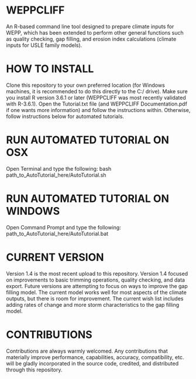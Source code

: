 # WEPPCLIFF
An R-based command line tool designed to prepare climate inputs for WEPP, which has been extended to perform other general functions such as quality checking, gap filling, and erosion index calculations (climate inputs for USLE family models).

# HOW TO INSTALL
Clone this repository to your own preferred location (for Windows machines, it is recommended to do this directly to the C:/ drive). Make sure you install R version 3.6.1 or later (WEPPCLIFF was most recently validated with R-3.6.1). Open the Tutorial.txt file (and WEPPCLIFF Documentation.pdf if one wants more information) and follow the instructions within. Otherwise, follow instructions below for automated tutorials.

# RUN AUTOMATED TUTORIAL ON OSX
Open Terminal and type the following: bash path_to_AutoTutorial_here/AutoTutorial.sh

# RUN AUTOMATED TUTORIAL ON WINDOWS
Open Command Prompt and type the following: path_to_AutoTutorial_here/AutoTutorial.bat

# CURRENT VERSION
Version 1.4 is the most recent upload to this repository. Version 1.4 focused on improvements to basic trimming operations, quality checking, and data export. Future versions are attempting to focus on ways to improve the gap filling model. The current model works well for most aspects of the climate outputs, but there is room for improvement. The current wish list includes adding rates of change and more storm characteristics to the gap filling model.

# CONTRIBUTIONS
Contributions are always warmly welcomed. Any contributions that materially improve performance, capabilities, accuracy, compatibility, etc. will be gladly incorporated in the source code, credited, and distributed through this repository.
